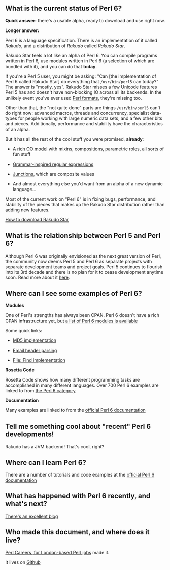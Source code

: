 What is the current status of Perl 6?
-------------------------------------

__Quick answer:__ there's a usable alpha, ready to download and use right now.

__Longer answer:__

Perl 6 is a language specification. There is an implementation of it called _Rakudo_,
and a distribution of _Rakudo_ called _Rakudo Star_.

Rakudo Star feels a lot like an alpha of Perl 6. You can compile programs written
in Perl 6, use modules written in Perl 6 (a selection of which are bundled with it),
and you can do that __today__.

If you're a Perl 5 user, you might be asking: "Can [the implementation of Perl 6 called
Rakudo Star] do everything that `/usr/bin/perl5` can today?" The answer is "mostly, yes".
Rakudo Star misses a few Unicode features Perl 5 has and doesn't have non-blocking IO
across all its backends. In the unlikely event you've ever used
[Perl formats](http://perldoc.perl.org/perlform.html), they're missing too.

Other than that, the "not quite done" parts are things `/usr/bin/perl5` can't do right now:
advanced macros, threads and concurrency, specialist data-types for people working with
large numeric data sets, and a few other bits and pieces. Additionally, performance and
stability have the characteristics of an alpha.

But it has all the rest of the cool stuff you were promised, __already__:

 * A [rich OO model](http://perlcabal.org/syn/S12.html#Classes)
   with mixins, compositions, parametric roles, all sorts of fun stuff

 * [Grammar-inspired regular expressions](http://en.wikipedia.org/wiki/Perl_6_rules)

 * [Junctions](http://en.wikipedia.org/wiki/Perl_6#Junctions), which are composite values

 * And almost everything else you'd want from an alpha of a new dynamic language...

Most of the current work on "Perl 6" is in fixing bugs, performance, and stability of
the pieces that makes up the Rakudo Star distribution rather than adding new features.

[How to download Rakudo Star](http://rakudo.org/how-to-get-rakudo/)


What is the relationship between Perl 5 and Perl 6?
---------------------------------------------------

Although Perl 6 was originally envisioned as the next great version of Perl, the community now deems Perl 5 and Perl 6 as separate projects with separate development teams and project goals. Perl 5 continues to flourish into its 3rd decade and there is no plan for it to cease development anytime soon. Read more about it [here](http://perl-begin.org/learn/perl6/).


Where can I see some examples of Perl 6?
----------------------------------------

__Modules__

One of Perl's strengths has always been CPAN. Perl 6 doesn't have a rich CPAN
infrastructure yet, but [a list of Perl 6 modules is available](http://modules.perl6.org/)

Some quick links:

  * [MD5 implementation](https://github.com/cosimo/perl6-digest-md5/blob/master/lib/Digest/MD5.pm)

  * [Email header parsing](https://github.com/retupmoca/p6-Email-Simple/blob/master/lib/Email/Simple/Header.pm6)

  * [File::Find implementation](https://github.com/tadzik/File-Find/blob/master/lib/File/Find.pm)

__Rosetta Code__

Rosetta Code shows how many different programming tasks are accomplished in many different
languages. Over 700 Perl 6 examples are linked to from
[the Perl 6 category](http://rosettacode.org/wiki/Category:Perl_6)

__Documentation__

Many examples are linked to from the [official Perl 6 documentation](http://perl6.org/documentation/)

Tell me something cool about "recent" Perl 6 developments!
----------------------------------------------------------

Rakudo has a JVM backend! That's cool, right?

Where can I learn Perl 6?
-------------------------

There are a number of tutorials and code examples at the
[official Perl 6 documentation](http://perl6.org/documentation/)

What has happened with Perl 6 recently, and what's next?
--------------------------------------------------------

[There's an excellent blog](http://p6weekly.wordpress.com/)

Who made this document, and where does it live?
-----------------------------------------------

[Perl Careers, for London-based Perl jobs](http://perl.careers/) made it.

It lives on [Github](https://github.com/sheriff/perl6status/)
